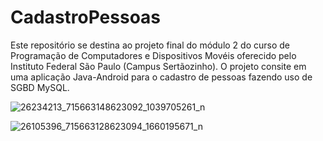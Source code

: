 # CadastroPessoas

Este repositório se destina ao projeto final do módulo 2 do curso de Programação de Computadores e Dispositivos Movéis oferecido pelo Instituto Federal São Paulo (Campus Sertãozinho). O projeto consite em uma aplicação Java-Android para o cadastro de pessoas fazendo uso de SGBD MySQL.

![26234213_715663148623092_1039705261_n](https://user-images.githubusercontent.com/9852787/34423807-d8f1c4ea-ec05-11e7-8b74-5b6ea6d0ea9f.png)

![26105396_715663128623094_1660195671_n](https://user-images.githubusercontent.com/9852787/34423810-e633f54c-ec05-11e7-93da-997f9d7f1d6c.png)
